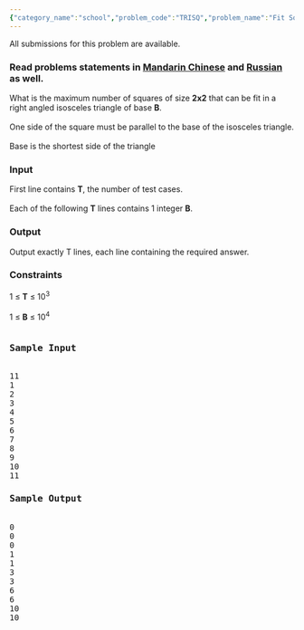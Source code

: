 ```yaml
---
{"category_name":"school","problem_code":"TRISQ","problem_name":"Fit Squares in Triangle","languages_supported":{"0":"ADA","1":"ASM","2":"BASH","3":"BF","4":"C","5":"C99 strict","6":"CAML","7":"CLOJ","8":"CLPS","9":"CPP 4.3.2","10":"CPP 4.9.2","11":"CPP14","12":"CS2","13":"D","14":"ERL","15":"FORT","16":"FS","17":"GO","18":"HASK","19":"ICK","20":"ICON","21":"JAVA","22":"JS","23":"LISP clisp","24":"LISP sbcl","25":"LUA","26":"NEM","27":"NICE","28":"NODEJS","29":"PAS fpc","30":"PAS gpc","31":"PERL","32":"PERL6","33":"PHP","34":"PIKE","35":"PRLG","36":"PYTH","37":"PYTH 3.4","38":"RUBY","39":"SCALA","40":"SCM guile","41":"SCM qobi","42":"ST","43":"TCL","44":"TEXT","45":"WSPC"},"max_timelimit":1,"source_sizelimit":50000,"problem_author":"devuy11","problem_tester":"anudeep2011","date_added":"24-12-2014","tags":{"0":"cakewalk","1":"cook55","2":"devuy11","3":"geometry","4":"recursion"},"editorial_url":"http://discuss.codechef.com/problems/TRISQ","time":{"view_start_date":1424025000,"submit_start_date":1424025000,"visible_start_date":1424025000,"end_date":1735669800},"layout":"problem"}
---
```

<span class="solution-visible-txt">All submissions for this problem are available.</span><h3> Read problems statements in <a target="_blank" href="http://www.codechef.com/download/translated/COOK55/mandarin/TRISQ.pdf">Mandarin Chinese</a> and <a target="_blank" href="http://www.codechef.com/download/translated/COOK55/russian/TRISQ.pdf">Russian</a> as well.</h3>
<p>
What is the maximum number of squares of size <b>2x2</b> that can be fit in a right angled isosceles triangle of base <b>B</b>.<br /><br />
One side of the square must be parallel to the base of the isosceles triangle.<br /><br />
Base is the shortest side of the triangle<br />
</p>
<h3>Input </h3>
<p>First line contains <b>T</b>, the number of test cases.<br /><br />
Each of the following <b>T</b> lines contains 1 integer <b>B</b>.<br /></p>
<h3>Output</h3>
<p>Output exactly T lines, each line containing the required answer.</p>
<h3>Constraints</h3>
<p>1 ≤ <b>T</b> ≤ 10<sup>3</sup><br /><br />
1 ≤ <b>B</b> ≤ 10<sup>4</sup><br /></p>
<pre>
<h3>Sample Input</h3>
11
1
2
3
4
5
6
7
8
9
10
11
<h3>Sample Output </h3>
0
0
0
1
1
3
3
6
6
10
10
</pre>